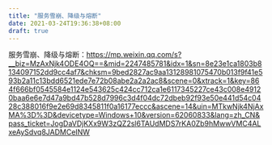 ```yaml
---
title: "服务雪崩、降级与熔断"
date: 2021-03-24T19:36:38+08:00
draft: true
---
```


服务雪崩、降级与熔断：https://mp.weixin.qq.com/s?__biz=MzAxNjk4ODE4OQ==&mid=2247485781&idx=1&sn=8e23e1ca1803b8134097152dd9cc4af7&chksm=9bed2827ac9aa13128981075470b013f9f41e593b2a11c13bdd6521ede7e72b08abe2a2a2ac8&scene=0&xtrack=1&key=864f666bf0545584e1124e543625c424cc712ca1e6117345227ce43c008e49120baa6e6e7d47a9bd47b528d7996c3d4f04dc72dbeb92f93e50e441d54c0428c388016f9e2e69d8345811f0a16177eccc&ascene=14&uin=MTkwNjk4NjAxMA%3D%3D&devicetype=Windows+10&version=62060833&lang=zh_CN&pass_ticket=JogDaVDjKXx9W3zQZ2sl6TAUdMDS7rKA0Zb9hMwwVMC4ALxeAySdvq8JADMCeINW